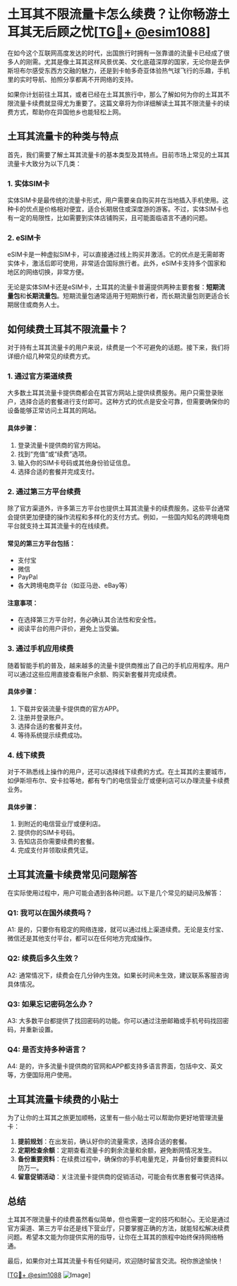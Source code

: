 # 土耳其不限流量卡怎么续费？让你畅游土耳其无后顾之忧[[TG💪+ @esim1088](https://t.me/s/esim1088)]

在如今这个互联网高度发达的时代，出国旅行时拥有一张靠谱的流量卡已经成了很多人的刚需。尤其是像土耳其这样风景优美、文化底蕴深厚的国家，无论你是去伊斯坦布尔感受东西方交融的魅力，还是到卡帕多奇亚体验热气球飞行的乐趣，手机里的实时导航、拍照分享都离不开网络的支持。

如果你计划前往土耳其，或者已经在土耳其旅行中，那么了解如何为你的土耳其不限流量卡续费就显得尤为重要了。这篇文章将为你详细解读土耳其不限流量卡的续费方式，帮助你在异国他乡也能轻松上网。

## 土耳其流量卡的种类与特点

首先，我们需要了解土耳其流量卡的基本类型及其特点。目前市场上常见的土耳其流量卡大致分为以下几类：

### 1. **实体SIM卡**
实体SIM卡是最传统的流量卡形式，用户需要亲自购买并在当地插入手机使用。这种卡的优点是价格相对便宜，适合长期居住或深度游的游客。不过，实体SIM卡也有一定的局限性，比如需要到实体店铺购买，且可能面临语言不通的问题。

### 2. **eSIM卡**
eSIM卡是一种虚拟SIM卡，可以直接通过线上购买并激活。它的优点是无需邮寄实体卡，激活后即可使用，非常适合国际旅行者。此外，eSIM卡支持多个国家和地区的网络切换，非常方便。

无论是实体SIM卡还是eSIM卡，土耳其的流量卡普遍提供两种主要套餐：**短期流量包**和**长期流量包**。短期流量包通常适用于短期旅行者，而长期流量包则更适合长期居住或商务人士。

## 如何续费土耳其不限流量卡？

对于持有土耳其流量卡的用户来说，续费是一个不可避免的话题。接下来，我们将详细介绍几种常见的续费方式。

### 1. **通过官方渠道续费**

大多数土耳其流量卡提供商都会在其官方网站上提供续费服务。用户只需登录账户，选择合适的套餐进行支付即可。这种方式的优点是安全可靠，但需要确保你的设备能够正常访问土耳其的网站。

#### 具体步骤：
1. 登录流量卡提供商的官方网站。
2. 找到“充值”或“续费”选项。
3. 输入你的SIM卡号码或其他身份验证信息。
4. 选择合适的套餐并完成支付。

### 2. **通过第三方平台续费**

除了官方渠道外，许多第三方平台也提供土耳其流量卡的续费服务。这些平台通常会提供更加便捷的操作流程和多样化的支付方式。例如，一些国内知名的跨境电商平台就支持土耳其流量卡的在线续费。

#### 常见的第三方平台包括：
- 支付宝
- 微信
- PayPal
- 各大跨境电商平台（如亚马逊、eBay等）

#### 注意事项：
- 在选择第三方平台时，务必确认其合法性和安全性。
- 阅读平台的用户评价，避免上当受骗。

### 3. **通过手机应用续费**

随着智能手机的普及，越来越多的流量卡提供商推出了自己的手机应用程序。用户可以通过这些应用直接查看账户余额、购买新套餐并完成续费。

#### 具体步骤：
1. 下载并安装流量卡提供商的官方APP。
2. 注册并登录账户。
3. 选择合适的套餐并支付。
4. 等待系统提示续费成功。

### 4. **线下续费**

对于不熟悉线上操作的用户，还可以选择线下续费的方式。在土耳其的主要城市，如伊斯坦布尔、安卡拉等地，都有专门的电信营业厅或便利店可以办理流量卡续费业务。

#### 具体步骤：
1. 到附近的电信营业厅或便利店。
2. 提供你的SIM卡号码。
3. 告知店员你需要续费的套餐。
4. 完成支付并领取续费凭证。

## 土耳其流量卡续费常见问题解答

在实际使用过程中，用户可能会遇到各种问题。以下是几个常见的疑问及解答：

### Q1: 我可以在国外续费吗？
A1: 是的，只要你有稳定的网络连接，就可以通过线上渠道续费。无论是支付宝、微信还是其他支付平台，都可以在任何地方完成操作。

### Q2: 续费后多久生效？
A2: 通常情况下，续费会在几分钟内生效。如果长时间未生效，建议联系客服咨询具体情况。

### Q3: 如果忘记密码怎么办？
A3: 大多数平台都提供了找回密码的功能。你可以通过注册邮箱或手机号码找回密码，并重新设置。

### Q4: 是否支持多种语言？
A4: 是的，许多流量卡提供商的官网和APP都支持多语言界面，包括中文、英文等，方便国际用户使用。

## 土耳其流量卡续费的小贴士

为了让你的土耳其之旅更加顺畅，这里有一些小贴士可以帮助你更好地管理流量卡：

1. **提前规划**：在出发前，确认好你的流量需求，选择合适的套餐。
2. **定期检查余额**：定期查看流量卡的剩余流量和余额，避免断网情况发生。
3. **备份重要资料**：在续费过程中，确保你的手机电量充足，并备份好重要资料以防万一。
4. **留意促销活动**：关注流量卡提供商的促销活动，可能会有优惠套餐可供选择。

## 总结

土耳其不限流量卡的续费虽然看似简单，但也需要一定的技巧和耐心。无论是通过官方渠道、第三方平台还是线下营业厅，只要掌握正确的方法，就能轻松解决续费问题。希望本文能为你提供实用的指导，让你在土耳其的旅程中始终保持网络畅通。

最后，如果你对土耳其流量卡有任何疑问，欢迎随时留言交流。祝你旅途愉快！

[[TG💪+ @esim1088](https://t.me/s/esim1088) ![Image](https://i.postimg.cc/4NQfJmqS/Snipaste-2025-05-13-00-14-12.png)]
